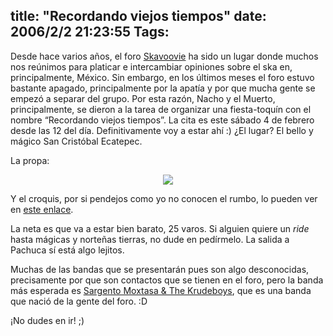 title: "Recordando viejos tiempos"
date: 2006/2/2 21:23:55
Tags: 
---
Desde hace varios años, el foro <a target="_blank" href="http://mx.groups.yahoo.com/group/skavoovie">Skavoovie</a> ha sido un lugar donde muchos nos reúnimos para platicar e intercambiar opiniones sobre el ska en, principalmente, México. Sin embargo, en los últimos meses el foro estuvo bastante apagado, principalmente por la apatía y por que mucha gente se empezó a separar del grupo. Por esta razón, Nacho y el Muerto, principalmente, se dieron a la tarea de organizar una fiesta-toquín con el nombre &#8220;Recordando viejos tiempos&#8221;. La cita es este sábado 4 de febrero desde las 12 del día. Definitivamente voy a estar ahí :) ¿El lugar? El bello y mágico San Cristóbal Ecatepec.

La propa:

<p align="center"><img src="http://groups.msn.com/isapi/fetch.dll?action=MyPhotos_GetPubPhoto&amp;PhotoID=nJwAAAK0MTcc4yhSzPYjpzP00!J6tGJ3JWq4rEHz3Lt!Xen289WbW!Kt4slKby7eVMiXO!sMysME"/></p>
<p align="left">Y el croquis, por si pendejos como yo no conocen el rumbo, lo pueden ver en <a target="_blank" href="http://groups.msn.com/isapi/fetch.dll?action=MyPhotos_GetPubPhoto&amp;PhotoID=nJwAAAFIMELyd*VTqjpsaQaqnyHUyIZLFD16RuPLmrkddeU8iaJmSp9oohJNmllhYy3hQ77ePGKs">este enlace</a>.</p>
<p align="left">La neta es que va a estar bien barato, 25 varos. Si alguien quiere un <em>ride</em> hasta mágicas y norteñas tierras, no dude en pedírmelo. La salida a Pachuca sí está algo lejitos.</p>
<p align="left">Muchas de las bandas que se presentarán pues son algo desconocidas, precisamente por que son contactos que se tienen en el foro, pero la banda más esperada es <a target="_blank" href="http://groups.msn.com/Sargentomoxtasathekrudeboys/">Sargento Moxtasa &amp; The Krudeboys</a>, que es una banda que nació de la gente del foro. :D</p>
<p align="left">¡No dudes en ir!  ;) </p>
